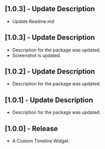 ## [1.0.3] - Update Description

* Update Readme.md

## [1.0.3] - Update Description

* Description for the package was updated.
* Screenshot is updated.

## [1.0.2] - Update Description

* Description for the package was updated.

## [1.0.1] - Update Description

* Description for the package was updated.

## [1.0.0] - Release

* A Custom Timeline Widget.
